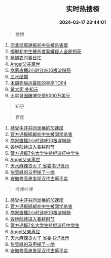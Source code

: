 <div align="center"><h2>实时热搜榜</h2><h4>2024-03-17 23:44:01</h4></div>

> 微博  

1. [河北邯郸通报初中生被杀害案](https://s.weibo.com/weibo?q=%23%E6%B2%B3%E5%8C%97%E9%82%AF%E9%83%B8%E9%80%9A%E6%8A%A5%E5%88%9D%E4%B8%AD%E7%94%9F%E8%A2%AB%E6%9D%80%E5%AE%B3%E6%A1%88%23&t=31&band_rank=1&Refer=top)<br />
2. [邯郸初中生被杀害案嫌疑人全部抓获](https://s.weibo.com/weibo?q=%23%E9%82%AF%E9%83%B8%E5%88%9D%E4%B8%AD%E7%94%9F%E8%A2%AB%E6%9D%80%E5%AE%B3%E6%A1%88%E5%AB%8C%E7%96%91%E4%BA%BA%E5%85%A8%E9%83%A8%E6%8A%93%E8%8E%B7%23&t=31&band_rank=2&Refer=top)<br />
3. [抢抓农时春日忙](https://s.weibo.com/weibo?q=%23%E6%8A%A2%E6%8A%93%E5%86%9C%E6%97%B6%E6%98%A5%E6%97%A5%E5%BF%99%23&t=31&band_rank=3&Refer=top)<br />
4. [Angel父亲离世](https://s.weibo.com/weibo?q=%23Angel%E7%88%B6%E4%BA%B2%E7%A6%BB%E4%B8%96%23&t=31&band_rank=4&Refer=top)<br />
5. [商家直播2小时连吃10根淀粉肠](https://s.weibo.com/weibo?q=%23%E5%95%86%E5%AE%B6%E7%9B%B4%E6%92%AD2%E5%B0%8F%E6%97%B6%E8%BF%9E%E5%90%8310%E6%A0%B9%E6%B7%80%E7%B2%89%E8%82%A0%23&t=31&band_rank=5&Refer=top)<br />
6. [三水结婚](https://s.weibo.com/weibo?q=%E4%B8%89%E6%B0%B4%E7%BB%93%E5%A9%9A&t=31&band_rank=6&Refer=top)<br />
7. [本周狗屎运最旺的星座TOP4](https://s.weibo.com/weibo?q=%E6%9C%AC%E5%91%A8%E7%8B%97%E5%B1%8E%E8%BF%90%E6%9C%80%E6%97%BA%E7%9A%84%E6%98%9F%E5%BA%A7TOP4&t=31&band_rank=7&Refer=top)<br />
8. [黄大宪 朴知元](https://s.weibo.com/weibo?q=%E9%BB%84%E5%A4%A7%E5%AE%AA%20%E6%9C%B4%E7%9F%A5%E5%85%83&t=31&band_rank=8&Refer=top)<br />
9. [火星哥因赌博欠债5000万美元](https://s.weibo.com/weibo?q=%23%E7%81%AB%E6%98%9F%E5%93%A5%E5%9B%A0%E8%B5%8C%E5%8D%9A%E6%AC%A0%E5%80%BA5000%E4%B8%87%E7%BE%8E%E5%85%83%23&t=31&band_rank=9&Refer=top)<br />

> 知乎  


> 百度  

1. [感受中非共同发展的加速度](https://www.baidu.com/s?wd=%E6%84%9F%E5%8F%97%E4%B8%AD%E9%9D%9E%E5%85%B1%E5%90%8C%E5%8F%91%E5%B1%95%E7%9A%84%E5%8A%A0%E9%80%9F%E5%BA%A6&sa=fyb_news&rsv_dl=fyb_news)<br />
2. [官方通报邯郸初中生被同学杀害](https://www.baidu.com/s?wd=%E5%AE%98%E6%96%B9%E9%80%9A%E6%8A%A5%E9%82%AF%E9%83%B8%E5%88%9D%E4%B8%AD%E7%94%9F%E8%A2%AB%E5%90%8C%E5%AD%A6%E6%9D%80%E5%AE%B3&sa=fyb_news&rsv_dl=fyb_news)<br />
3. [商家直播2小时连吃10根淀粉肠](https://www.baidu.com/s?wd=%E5%95%86%E5%AE%B6%E7%9B%B4%E6%92%AD2%E5%B0%8F%E6%97%B6%E8%BF%9E%E5%90%8310%E6%A0%B9%E6%B7%80%E7%B2%89%E8%82%A0&sa=fyb_news&rsv_dl=fyb_news)<br />
4. [各地陆续进入春耕时节](https://www.baidu.com/s?wd=%E5%90%84%E5%9C%B0%E9%99%86%E7%BB%AD%E8%BF%9B%E5%85%A5%E6%98%A5%E8%80%95%E6%97%B6%E8%8A%82&sa=fyb_news&rsv_dl=fyb_news)<br />
5. [警方通报7名大学生持棍追打中学生](https://www.baidu.com/s?wd=%E8%AD%A6%E6%96%B9%E9%80%9A%E6%8A%A57%E5%90%8D%E5%A4%A7%E5%AD%A6%E7%94%9F%E6%8C%81%E6%A3%8D%E8%BF%BD%E6%89%93%E4%B8%AD%E5%AD%A6%E7%94%9F&sa=fyb_news&rsv_dl=fyb_news)<br />
6. [Angel父亲离世](https://www.baidu.com/s?wd=Angel%E7%88%B6%E4%BA%B2%E7%A6%BB%E4%B8%96&sa=fyb_news&rsv_dl=fyb_news)<br />
7. [天水麻辣烫火了 省委书记批示](https://www.baidu.com/s?wd=%E5%A4%A9%E6%B0%B4%E9%BA%BB%E8%BE%A3%E7%83%AB%E7%81%AB%E4%BA%86+%E7%9C%81%E5%A7%94%E4%B9%A6%E8%AE%B0%E6%89%B9%E7%A4%BA&sa=fyb_news&rsv_dl=fyb_news)<br />
8. [张雪峰的马甲掉了一地](https://www.baidu.com/s?wd=%E5%BC%A0%E9%9B%AA%E5%B3%B0%E7%9A%84%E9%A9%AC%E7%94%B2%E6%8E%89%E4%BA%86%E4%B8%80%E5%9C%B0&sa=fyb_news&rsv_dl=fyb_news)<br />
9. [安徽修高速发现汉代古墓不实](https://www.baidu.com/s?wd=%E5%AE%89%E5%BE%BD%E4%BF%AE%E9%AB%98%E9%80%9F%E5%8F%91%E7%8E%B0%E6%B1%89%E4%BB%A3%E5%8F%A4%E5%A2%93%E4%B8%8D%E5%AE%9E&sa=fyb_news&rsv_dl=fyb_news)<br />

> 哔哩哔哩  

1. [感受中非共同发展的加速度](https://www.baidu.com/s?wd=%E6%84%9F%E5%8F%97%E4%B8%AD%E9%9D%9E%E5%85%B1%E5%90%8C%E5%8F%91%E5%B1%95%E7%9A%84%E5%8A%A0%E9%80%9F%E5%BA%A6&sa=fyb_news&rsv_dl=fyb_news)<br />
2. [官方通报邯郸初中生被同学杀害](https://www.baidu.com/s?wd=%E5%AE%98%E6%96%B9%E9%80%9A%E6%8A%A5%E9%82%AF%E9%83%B8%E5%88%9D%E4%B8%AD%E7%94%9F%E8%A2%AB%E5%90%8C%E5%AD%A6%E6%9D%80%E5%AE%B3&sa=fyb_news&rsv_dl=fyb_news)<br />
3. [商家直播2小时连吃10根淀粉肠](https://www.baidu.com/s?wd=%E5%95%86%E5%AE%B6%E7%9B%B4%E6%92%AD2%E5%B0%8F%E6%97%B6%E8%BF%9E%E5%90%8310%E6%A0%B9%E6%B7%80%E7%B2%89%E8%82%A0&sa=fyb_news&rsv_dl=fyb_news)<br />
4. [各地陆续进入春耕时节](https://www.baidu.com/s?wd=%E5%90%84%E5%9C%B0%E9%99%86%E7%BB%AD%E8%BF%9B%E5%85%A5%E6%98%A5%E8%80%95%E6%97%B6%E8%8A%82&sa=fyb_news&rsv_dl=fyb_news)<br />
5. [警方通报7名大学生持棍追打中学生](https://www.baidu.com/s?wd=%E8%AD%A6%E6%96%B9%E9%80%9A%E6%8A%A57%E5%90%8D%E5%A4%A7%E5%AD%A6%E7%94%9F%E6%8C%81%E6%A3%8D%E8%BF%BD%E6%89%93%E4%B8%AD%E5%AD%A6%E7%94%9F&sa=fyb_news&rsv_dl=fyb_news)<br />
6. [Angel父亲离世](https://www.baidu.com/s?wd=Angel%E7%88%B6%E4%BA%B2%E7%A6%BB%E4%B8%96&sa=fyb_news&rsv_dl=fyb_news)<br />
7. [天水麻辣烫火了 省委书记批示](https://www.baidu.com/s?wd=%E5%A4%A9%E6%B0%B4%E9%BA%BB%E8%BE%A3%E7%83%AB%E7%81%AB%E4%BA%86+%E7%9C%81%E5%A7%94%E4%B9%A6%E8%AE%B0%E6%89%B9%E7%A4%BA&sa=fyb_news&rsv_dl=fyb_news)<br />
8. [张雪峰的马甲掉了一地](https://www.baidu.com/s?wd=%E5%BC%A0%E9%9B%AA%E5%B3%B0%E7%9A%84%E9%A9%AC%E7%94%B2%E6%8E%89%E4%BA%86%E4%B8%80%E5%9C%B0&sa=fyb_news&rsv_dl=fyb_news)<br />
9. [安徽修高速发现汉代古墓不实](https://www.baidu.com/s?wd=%E5%AE%89%E5%BE%BD%E4%BF%AE%E9%AB%98%E9%80%9F%E5%8F%91%E7%8E%B0%E6%B1%89%E4%BB%A3%E5%8F%A4%E5%A2%93%E4%B8%8D%E5%AE%9E&sa=fyb_news&rsv_dl=fyb_news)<br />
